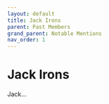 ```yaml
---
layout: default
title: Jack Irons
parent: Past Members
grand_parent: Notable Mentions
nav_order: 1
---
```


# Jack Irons

Jack...